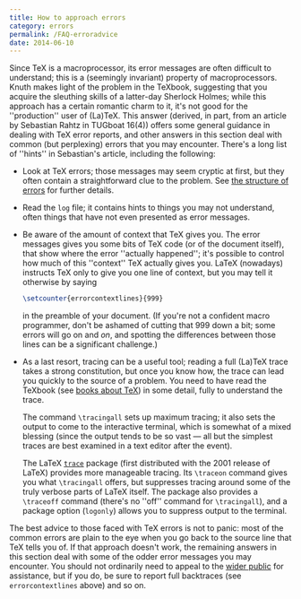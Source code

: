 ```yaml
---
title: How to approach errors
category: errors
permalink: /FAQ-erroradvice
date: 2014-06-10
---
```


Since TeX is a macroprocessor, its error messages are often
difficult to understand; this is a (seemingly invariant) property of
macroprocessors.  Knuth makes light of the problem in the TeXbook,
suggesting that you acquire the sleuthing skills of a latter-day
Sherlock Holmes; while this approach has a certain romantic charm to
it, it's not good for the ''production'' user of (La)TeX.  This
answer (derived, in part, from an article by Sebastian Rahtz in
TUGboat 16(4)) offers some general guidance in dealing with TeX
error reports, and other answers in this section deal with common (but
perplexing) errors that you may encounter.  There's a long list of
''hints'' in Sebastian's article, including the following:
  

-  Look at TeX errors; those messages may seem cryptic at first,
    but they often contain a straightforward clue to the problem.  See
    [the structure of errors](FAQ-errstruct) for further
    details. 
-  Read the `log` file; it contains hints to things you may
    not understand, often things that have not even presented as error
    messages.
-  Be aware of the amount of context that TeX gives you.  The
    error messages gives you some bits of TeX code (or of the
    document itself), that show where the error ''actually happened'';
    it's possible to control how much of this ''context'' TeX actually
    gives you.  LaTeX (nowadays) instructs TeX only to give you
    one line of context, but you may tell it otherwise by saying
    ```latex
    \setcounter{errorcontextlines}{999}
    ```
    in the preamble of your document.  (If you're not a confident macro
    programmer, don't be ashamed of cutting that 999 down a bit; some
    errors will go on and _on_, and spotting the differences
    between those lines can be a significant challenge.)
-  As a last resort, tracing can be a useful tool; reading a full
    (La)TeX trace takes a strong constitution, but once you know how,
    the trace can lead you quickly to the source of a problem.  You need
    to have read the TeXbook (see
    [books about TeX](FAQ-tex-books)) in some detail, fully
    to understand the trace.
  

    The command `\tracingall` sets up maximum tracing; it also sets
    the output to come to the interactive terminal, which is somewhat of
    a mixed blessing (since the output tends to be so vast&nbsp;&mdash; all but
    the simplest traces are best examined in a text editor after the event).
  

    The LaTeX [`trace`](https://ctan.org/pkg/trace) package (first distributed with the
    2001 release of LaTeX) provides more manageable tracing.  Its
    `\traceon` command gives you what `\tracingall` offers, but
    suppresses tracing around some of the truly verbose parts of
    LaTeX itself.  The package also provides a `\traceoff`
    command (there's no ''off'' command for `\tracingall`), and a
    package option (`logonly`) allows you to suppress output to the
    terminal.

The best advice to those faced with TeX errors is not to panic:
most of the common errors are plain to the eye when you go back to the
source line that TeX tells you of.  If that approach doesn't work,
the remaining answers in this section deal with some of the odder
error messages you may encounter.  You should not ordinarily need to
appeal to the [wider public](FAQ-gethelp)
for assistance, but if you do, be sure to
report full backtraces (see `errorcontextlines` above) and so on.


